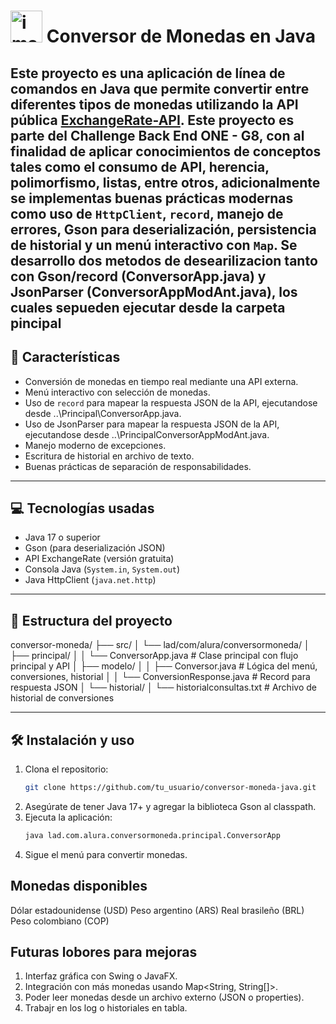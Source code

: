 # <img width="51.2" height="51.2" alt="image" src="https://github.com/user-attachments/assets/7fb1fa68-5989-43e6-810f-044920877ec8" /> Conversor de Monedas en Java

Este proyecto es una aplicación de línea de comandos en Java que permite convertir entre diferentes tipos de monedas utilizando la API pública [ExchangeRate-API](https://www.exchangerate-api.com/).
Este proyecto es parte del Challenge Back End ONE - G8, con al finalidad de aplicar conocimientos de conceptos tales como el consumo de API, herencia, polimorfismo, listas, entre otros, adicionalmente se implementas buenas prácticas modernas como uso de `HttpClient`, `record`, manejo de errores, Gson para deserialización, persistencia de historial y un menú interactivo con `Map`.
Se desarrollo dos metodos de desearilizacion tanto con Gson/record (ConversorApp.java) y JsonParser (ConversorAppModAnt.java), los cuales sepueden ejecutar desde la carpeta pincipal
---

## 🧩 Características

* Conversión de monedas en tiempo real mediante una API externa.
* Menú interactivo con selección de monedas.
* Uso de `record` para mapear la respuesta JSON de la API, ejecutandose desde ..\Principal\ConversorApp.java.
* Uso de JsonParser para mapear la respuesta JSON de la API, ejecutandose desde ..\PrincipalConversorAppModAnt.java.
* Manejo moderno de excepciones.
* Escritura de historial en archivo de texto.
* Buenas prácticas de separación de responsabilidades.

---

## 💻 Tecnologías usadas

* Java 17 o superior
* Gson (para deserialización JSON)
* API ExchangeRate (versión gratuita)
* Consola Java (`System.in`, `System.out`)
* Java HttpClient (`java.net.http`)

---

## 📂 Estructura del proyecto
conversor-moneda/
├── src/
│ └── lad/com/alura/conversormoneda/
│ ├── principal/
│ │ └── ConversorApp.java # Clase principal con flujo principal y API
│ ├── modelo/
│ │ ├── Conversor.java # Lógica del menú, conversiones, historial
│ │ └── ConversionResponse.java # Record para respuesta JSON
│ └── historial/
│ └── historialconsultas.txt # Archivo de historial de conversiones

---

## 🛠️ Instalación y uso

1. Clona el repositorio:
   ```bash
   git clone https://github.com/tu_usuario/conversor-moneda-java.git

2. Asegúrate de tener Java 17+ y agregar la biblioteca Gson al classpath.
3. Ejecuta la aplicación:
   ```bash
   java lad.com.alura.conversormoneda.principal.ConversorApp
   
4. Sigue el menú para convertir monedas.

## Monedas disponibles
Dólar estadounidense (USD)
Peso argentino (ARS)
Real brasileño (BRL)
Peso colombiano (COP)

## Futuras lobores para mejoras

1. Interfaz gráfica con Swing o JavaFX.
2. Integración con más monedas usando Map<String, String[]>.
3. Poder leer monedas desde un archivo externo (JSON o properties).
4. Trabajr en los log o historiales en tabla.
